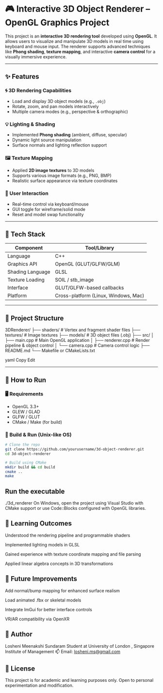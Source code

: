 # 🎮 Interactive 3D Object Renderer – OpenGL Graphics Project

This project is an **interactive 3D rendering tool** developed using **OpenGL**. It allows users to visualize and manipulate 3D models in real time using keyboard and mouse input. The renderer supports advanced techniques like **Phong shading**, **texture mapping**, and interactive **camera control** for a visually immersive experience.

---

## ✨ Features

### 🌀 3D Rendering Capabilities
- Load and display 3D object models (e.g., `.obj`)
- Rotate, zoom, and pan models interactively
- Multiple camera modes (e.g., perspective & orthographic)

### 💡 Lighting & Shading
- Implemented **Phong shading** (ambient, diffuse, specular)
- Dynamic light source manipulation
- Surface normals and lighting reflection support

### 🖼️ Texture Mapping
- Applied **2D image textures** to 3D models
- Supports various image formats (e.g., PNG, BMP)
- Realistic surface appearance via texture coordinates

### 🧭 User Interaction
- Real-time control via keyboard/mouse
- GUI toggle for wireframe/solid mode
- Reset and model swap functionality

---

## 🧰 Tech Stack

| Component       | Tool/Library               |
|------------------|----------------------------|
| Language         | C++                        |
| Graphics API     | OpenGL (GLUT/GLFW/GLM)     |
| Shading Language | GLSL                       |
| Texture Loading  | SOIL / stb_image           |
| Interface        | GLUT/GLFW-based callbacks  |
| Platform         | Cross-platform (Linux, Windows, Mac) |

---

## 📁 Project Structure

3DRenderer/ ├── shaders/ # Vertex and fragment shader files ├── textures/ # Image textures ├── models/ # 3D object files (.obj) ├── src/ │ ├── main.cpp # Main OpenGL application │ ├── renderer.cpp # Render pipeline & object control │ └── camera.cpp # Camera control logic ├── README.md └── Makefile or CMakeLists.txt

yaml
Copy
Edit

---

## 🧪 How to Run

### 🖥️ Requirements
- OpenGL 3.3+
- GLEW / GLAD
- GLFW / GLUT
- CMake / Make (for build)

### 🧱 Build & Run (Unix-like OS)

```bash
# Clone the repo
git clone https://github.com/yourusername/3d-object-renderer.git
cd 3d-object-renderer

# Build using CMake
mkdir build && cd build
cmake ..
make
```
## Run the executable
./3d_renderer
On Windows, open the project using Visual Studio with CMake support or use Code::Blocks configured with OpenGL libraries.

## 🧠 Learning Outcomes
Understood the rendering pipeline and programmable shaders

Implemented lighting models in GLSL

Gained experience with texture coordinate mapping and file parsing

Applied linear algebra concepts in 3D transformations

## 🔮 Future Improvements
Add normal/bump mapping for enhanced surface realism

Load animated .fbx or skeletal models

Integrate ImGui for better interface controls

VR/AR compatibility via OpenXR

## 👤 Author
Losheni Meenakshi Sundaram
Student at University of London , Singapore Institute of Management
📫 Email: losheni.ms@gmail.com

## 📄 License
This project is for academic and learning purposes only. Open to personal experimentation and modification.
